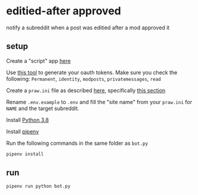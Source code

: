 # editied-after approved

notify a subreddit when a post was editied after a mod approved it

## setup

Create a "script" app [here](https://old.reddit.com/prefs/apps/)

Use [this tool](https://not-an-aardvark.github.io/reddit-oauth-helper/) to generate your oauth tokens.
Make sure you check the following: `Permanent`, `identity`, `modposts`, `privatemessages`, `read`

Create a `praw.ini` file as described [here](https://praw.readthedocs.io/en/latest/getting_started/configuration/prawini.html), specifically [this section](https://praw.readthedocs.io/en/latest/getting_started/configuration/prawini.html#defining-additional-sites)

Rename `.env.example` to `.env` and fill the "site name" from your `praw.ini` for `NAME` and the target subreddit.

Install [Python 3.8](https://www.python.org/downloads/release/python-385/)

Install [pipenv](https://pipenv.pypa.io/en/latest/install/#installing-pipenv)

Run the following commands in the same folder as `bot.py`

```bash
pipenv install
```

## run

```bash
pipenv run python bot.py
```
